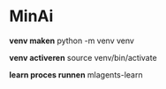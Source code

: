 # MinAi

**venv maken**
python -m venv venv

**venv activeren**
source venv/bin/activate

**learn proces runnen**
mlagents-learn
